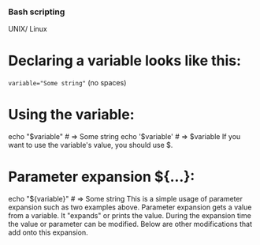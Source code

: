 
### Bash scripting  
UNIX/ Linux  

# Declaring a variable looks like this:  
`variable="Some string"` (no spaces)

# Using the variable:
echo "$variable" # => Some string
echo '$variable' # => $variable
If you want to use the variable's value, you should use $.

# Parameter expansion ${...}:
echo "${variable}" # => Some string
This is a simple usage of parameter expansion such as two examples above.
Parameter expansion gets a value from a variable.
It "expands" or prints the value.
During the expansion time the value or parameter can be modified.
Below are other modifications that add onto this expansion.
